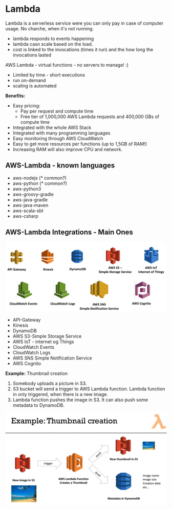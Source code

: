 # Lambda

Lambda is a serverless service were you can only pay in case of computer usage. No charche, when it's not running.

- lambda responds to events happening
- lambda casn scale based on the load.
- cost is linked to the invocations (times it run) and the how long the invocations lasted

AWS Lambda - virtual functions - no servers to manage! :)

- Limited by time - short executions
- run on-demand
- scaling is automated

__Benefits:__

- Easy pricing:
  - Pay per request and compute time
  - Free tier of 1,000,000 AWS Lambda requests and 400,000 GBs of compute time
- Integrated with the whole AWS Stack
- Integrated with many programming languages
- Easy monitoring through AWS CloudWatch
- Easy to get more resources per functions (up to 1,5GB of RAM!)
- Increasing RAM will also improve CPU and network.

## AWS-Lambda - known languages

- aws-nodejs (* common?)
- aws-python (* common?)
- aws-python3
- aws-groovy-gradle
- aws-java-gradle
- aws-java-maven
- aws-scala-sbt
- aws-csharp

## AWS-Lambda Integrations - Main Ones

![AWS-Lambda-Integrations-Main-Ones](img/AWS-Lambda-Integrations-Main-Ones.png)

- API-Gateway
- Kinesis
- DynamoDB
- AWS S3-Simple Storage Service
- AWS IoT - internet og Things
- CloudWatch Events
- CloudWatch Logs
- AWS SNS Simple Notification Service
- AWS Cognito

__Example:__ Thumbnail creation

1. Somebody uploads a picture in S3.
2. S3 bucket will send a trigger to AWS Lambda function. Lambda function in only triggered, when there is a new image.
3. Lambda function pushes the image in S3. It can also push some metadata to DynamoDB.

![AWS-Lambda-Example-Thumbnail-Creation](img/AWS-Lambda-Example-Thumbnail-Creation.png)
